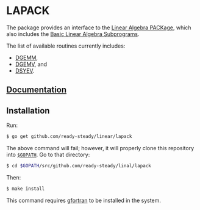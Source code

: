 # LAPACK

The package provides an interface to the [Linear Algebra PACKage][lapack], which
also includes the [Basic Linear Algebra Subprograms][blas].

The list of available routines currently includes:

* [DGEMM](http://www.netlib.org/lapack/explore-html/dc/da8/dgemm_8f.html),
* [DGEMV](http://www.netlib.org/lapack/explore-html/dc/da8/dgemv_8f.html), and
* [DSYEV](http://www.netlib.org/lapack/explore-html/dd/d4c/dsyev_8f.html).

## [Documentation][doc]

## Installation

Run:

```bash
$ go get github.com/ready-steady/linear/lapack
```

The above command will fail; however, it will properly clone this repository
into [`$GOPATH`][gopath]. Go to that directory:

```bash
$ cd $GOPATH/src/github.com/ready-steady/linal/lapack
```

Then:

```bash
$ make install
```

This command requires [gfortran][gfortran] to be installed in the system.

[blas]: http://www.netlib.org/blas/
[gfortran]: https://gcc.gnu.org/wiki/GFortranBinaries
[gopath]: https://golang.org/doc/code.html#GOPATH
[lapack]: http://www.netlib.org/lapack/

[doc]: http://godoc.org/github.com/ready-steady/linal/lapack
